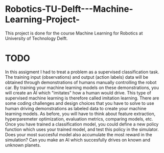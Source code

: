 # Robotics-TU-Delft---Machine-Learning-Project-
This project is done for the course Machine Learning for Robotics at University of Technology Delft. 

# TODO
In this assigment I had to treat a problem as a supervised classification task. The training input (observations) and output (action labels) 
data will be obtained through demonstrations of humans manually controlling the robot car. By training your machine learning models on these 
demonstrations, you will create an AI which "imitates" how a human would drive. This type of supervised machine learning is therefore called 
imitation learning. There are some coding challenges and design choices that you have to solve to use human driving demonstrations as labeled 
data to create your machine learning models. As before, you will have to think about feature extraction, hyperparemeter optimization, evaluation 
metrics, comparing models, etc. Once you have trained a classification model, you could define a new policy function which uses your trained 
model, and test this policy in the simulator. Does your most succesful model also accumulate the most reward in the simulation? Can you make an 
AI which succesfully drives on known and unknown planets.
